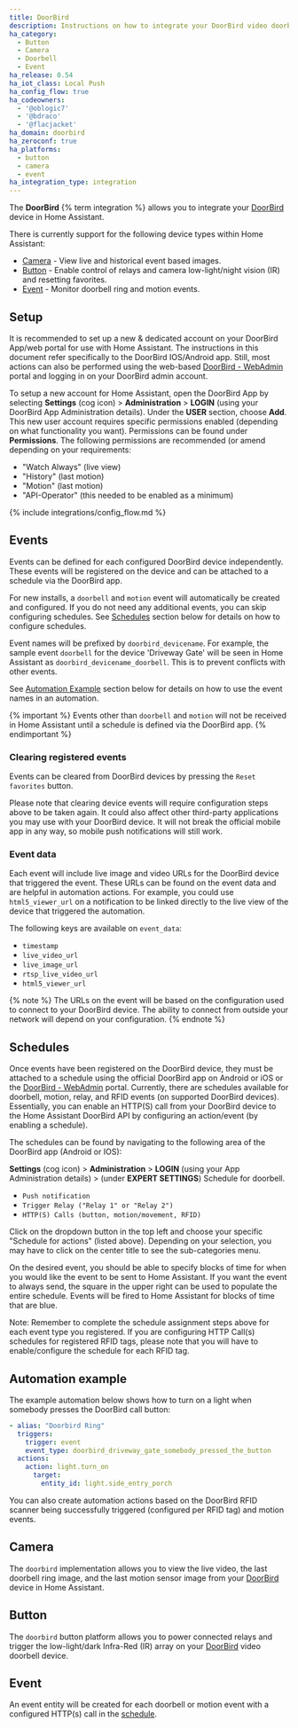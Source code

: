 ```yaml
---
title: DoorBird
description: Instructions on how to integrate your DoorBird video doorbell with Home Assistant.
ha_category:
  - Button
  - Camera
  - Doorbell
  - Event
ha_release: 0.54
ha_iot_class: Local Push
ha_config_flow: true
ha_codeowners:
  - '@oblogic7'
  - '@bdraco'
  - '@flacjacket'
ha_domain: doorbird
ha_zeroconf: true
ha_platforms:
  - button
  - camera
  - event
ha_integration_type: integration
---
```


The **DoorBird** {% term integration %} allows you to integrate your [DoorBird](https://www.doorbird.com/) device in Home Assistant.

There is currently support for the following device types within Home Assistant:

- [Camera](#camera) - View live and historical event based images.
- [Button](#button) - Enable control of relays and camera low-light/night vision (IR) and resetting favorites.
- [Event](#event) - Monitor doorbell ring and motion events.

## Setup

It is recommended to set up a new & dedicated account on your DoorBird App/web portal for use with Home Assistant. The instructions in this document refer specifically to the DoorBird IOS/Android app. Still, most actions can also be performed using the web-based [DoorBird - WebAdmin](https://webadmin.doorbird.com) portal and logging in on your DoorBird admin account.

To setup a new account for Home Assistant, open the DoorBird App by selecting **Settings** (cog icon) > **Administration** > **LOGIN** (using your DoorBird App Administration details). Under the **USER** section, choose **Add**. This new user account requires specific permissions enabled (depending on what functionality you want). Permissions can be found under **Permissions**. The following permissions are recommended (or amend depending on your requirements:

- "Watch Always" (live view)
- "History" (last motion)
- "Motion" (last motion)
- "API-Operator" (this needed to be enabled as a minimum)

{% include integrations/config_flow.md %}

## Events

Events can be defined for each configured DoorBird device independently. These events will be registered on the device and can be attached to a schedule via the DoorBird app.

For new installs, a `doorbell` and `motion` event will automatically be created and configured. If you do not need any additional events, you can skip configuring schedules.
See [Schedules](#schedules) section below for details on how to configure schedules.

Event names will be prefixed by `doorbird_devicename`. For example, the sample event `doorbell` for the device 'Driveway Gate' will be seen in Home Assistant as `doorbird_devicename_doorbell`. This is to prevent conflicts with other events.

See [Automation Example](#automation-example) section below for details on how to use the event names in an automation.

{% important %}
Events other than `doorbell` and `motion` will not be received in Home Assistant until a schedule is defined via the DoorBird app.
{% endimportant %}

### Clearing registered events

Events can be cleared from DoorBird devices by pressing the `Reset favorites` button.

Please note that clearing device events will require configuration steps above to be taken again. It could also affect other third-party applications you may use with your DoorBird device. It will not break the official mobile app in any way, so mobile push notifications will still work.

### Event data

Each event will include live image and video URLs for the DoorBird device that triggered the event. These URLs can be found on the event data and are helpful in automation actions. For example, you could use `html5_viewer_url` on a notification to be linked directly to the live view of the device that triggered the automation.

The following keys are available on `event_data`:

- `timestamp`
- `live_video_url`
- `live_image_url`
- `rtsp_live_video_url`
- `html5_viewer_url`

{% note %}
The URLs on the event will be based on the configuration used to connect to your DoorBird device. The ability to connect from outside your network will depend on your configuration.
{% endnote %}

## Schedules

Once events have been registered on the DoorBird device, they must be attached to a schedule using the official DoorBird app on Android or iOS or the [DoorBird - WebAdmin](https://webadmin.doorbird.com) portal. Currently, there are schedules available for doorbell, motion, relay, and RFID events (on supported DoorBird devices). Essentially, you can enable an HTTP(S) call from your DoorBird device to the Home Assistant DoorBird API by configuring an action/event (by enabling a schedule).

The schedules can be found by navigating to the following area of the DoorBird app (Android or IOS):

**Settings** (cog icon) > **Administration** > **LOGIN** (using your App Administration details) > (under **EXPERT SETTINGS**) Schedule for doorbell.

- `Push notification`
- `Trigger Relay ("Relay 1" or "Relay 2")`
- `HTTP(S) Calls (button, motion/movement, RFID)`

Click on the dropdown button in the top left and choose your specific "Schedule for actions" (listed above). Depending on your selection, you may have to click on the center title to see the sub-categories menu.

On the desired event, you should be able to specify blocks of time for when you would like the event to be sent to Home Assistant. If you want the event to always send, the square in the upper right can be used to populate the entire schedule. Events will be fired to Home Assistant for blocks of time that are blue.

Note: Remember to complete the schedule assignment steps above for each event type you registered. If you are configuring HTTP Call(s) schedules for registered RFID tags, please note that you will have to enable/configure the schedule for each RFID tag.

## Automation example

The example automation below shows how to turn on a light when somebody presses the DoorBird call button:

```yaml
- alias: "Doorbird Ring"
  triggers:
    trigger: event
    event_type: doorbird_driveway_gate_somebody_pressed_the_button
  actions:
    action: light.turn_on
      target:
        entity_id: light.side_entry_porch
```

You can also create automation actions based on the DoorBird RFID scanner being successfully triggered (configured per RFID tag) and motion events.

## Camera

The `doorbird` implementation allows you to view the live video, the last doorbell ring image, and the last motion sensor image from your [DoorBird](https://www.doorbird.com/) device in Home Assistant.

## Button

The `doorbird` button platform allows you to power connected relays and trigger the low-light/dark Infra-Red (IR) array on your [DoorBird](https://www.doorbird.com/) video doorbell device.

## Event

An event entity will be created for each doorbell or motion event with a configured HTTP(s) call in the [schedule](#schedules).
